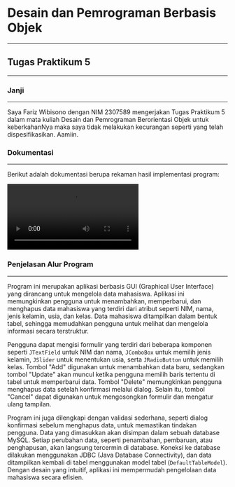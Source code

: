 # Desain dan Pemrograman Berbasis Objek

---

## Tugas Praktikum 5

---

### Janji

---

Saya Fariz Wibisono dengan NIM 2307589 mengerjakan Tugas Praktikum 5 dalam mata kuliah Desain dan Pemrograman Berorientasi Objek untuk keberkahanNya maka saya tidak melakukan kecurangan seperti yang telah dispesifikasikan. Aamiin.

### Dokumentasi

---

Berikut adalah dokumentasi berupa rekaman hasil implementasi program:

![Lihat Video](screenshots/demo.mp4)

### Penjelasan Alur Program

---

Program ini merupakan aplikasi berbasis GUI (Graphical User Interface) yang dirancang untuk mengelola data mahasiswa. Aplikasi ini memungkinkan pengguna untuk menambahkan, memperbarui, dan menghapus data mahasiswa yang terdiri dari atribut seperti NIM, nama, jenis kelamin, usia, dan kelas. Data mahasiswa ditampilkan dalam bentuk tabel, sehingga memudahkan pengguna untuk melihat dan mengelola informasi secara terstruktur.

Pengguna dapat mengisi formulir yang terdiri dari beberapa komponen seperti `JTextField` untuk NIM dan nama, `JComboBox` untuk memilih jenis kelamin, `JSlider` untuk menentukan usia, serta `JRadioButton` untuk memilih kelas. Tombol "Add" digunakan untuk menambahkan data baru, sedangkan tombol "Update" akan muncul ketika pengguna memilih baris tertentu di tabel untuk memperbarui data. Tombol "Delete" memungkinkan pengguna menghapus data setelah konfirmasi melalui dialog. Selain itu, tombol "Cancel" dapat digunakan untuk mengosongkan formulir dan mengatur ulang tampilan.

Program ini juga dilengkapi dengan validasi sederhana, seperti dialog konfirmasi sebelum menghapus data, untuk memastikan tindakan pengguna. Data yang dimasukkan akan disimpan dalam sebuah database MySQL. Setiap perubahan data, seperti penambahan, pembaruan, atau penghapusan, akan langsung tercermin di database. Koneksi ke database dilakukan menggunakan JDBC (Java Database Connectivity), dan data ditampilkan kembali di tabel menggunakan model tabel (`DefaultTableModel`). Dengan desain yang intuitif, aplikasi ini mempermudah pengelolaan data mahasiswa secara efisien.
